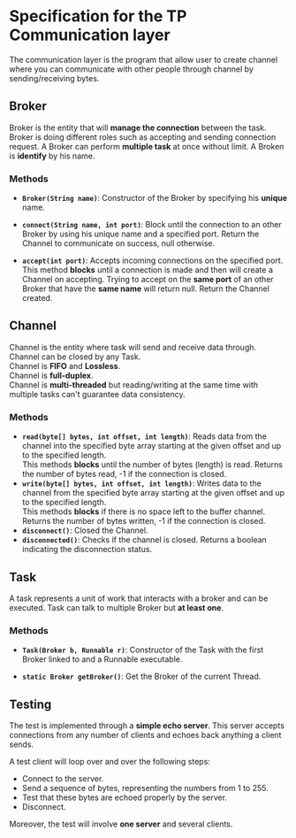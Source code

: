 # Specification for the TP Communication layer

The communication layer is the program that allow user to create channel where you can communicate with other people through channel by sending/receiving bytes.

## Broker

Broker is the entity that will **manage the connection** between the task.
Broker is doing different roles such as accepting and sending connection request.
A Broker can perform **multiple task** at once without limit. A Broken is **identify** by his name.

### Methods

- **`Broker(String name)`**: Constructor of the Broker by specifying his **unique** name.
- **`connect(String name, int port)`**: Block until the connection to an other Broker by using his unique name and a specified port. Return the Channel to communicate on success, null otherwise.

- **`accept(int port)`**: Accepts incoming connections on the specified port.  
This method **blocks** until a connection is made and then will create a Channel on accepting. Trying to accept on the **same port** of an other Broker that have the **same name** will return null.
Return the Channel created.

## Channel

Channel is the entity where task will send and receive data through.  
Channel can be closed by any Task.    
Channel is **FIFO** and **Lossless**.  
Channel is **full-duplex**.  
Channel is **multi-threaded** but reading/writing at the same time with multiple tasks can't guarantee data consistency.

### Methods

- **`read(byte[] bytes, int offset, int length)`**: Reads data from the channel into the specified byte array starting at the given offset and up to the specified length.  
This methods **blocks** until the number of bytes (length) is read. 
Returns the number of bytes read, -1 if the connection is closed.
- **`write(byte[] bytes, int offset, int length)`**: Writes data to the channel from the specified byte array starting at the given offset and up to the specified length.  
This methods **blocks** if there is no space left to the buffer channel.
Returns the number of bytes written, -1 if the connection is closed.
- **`disconnect()`**: Closed the Channel.
- **`disconnected()`**: Checks if the channel is closed. Returns a boolean indicating the disconnection status.

## Task

A task represents a unit of work that interacts with a broker and can be executed.
Task can talk to multiple Broker but **at least one**.

### Methods

- **`Task(Broker b, Runnable r)`**: Constructor of the Task with the first Broker linked to and a Runnable executable.

- **`static Broker getBroker()`**: Get the Broker of the current Thread.

## Testing
The test is implemented through a **simple echo server**. This server accepts connections from any number of clients and echoes back anything a client sends.

A test client will loop over and over the following steps:
- Connect to the server.
- Send a sequence of bytes, representing the numbers from 1 to 255.
- Test that these bytes are echoed properly by the server.
- Disconnect.

Moreover, the test will involve **one server** and several clients.
